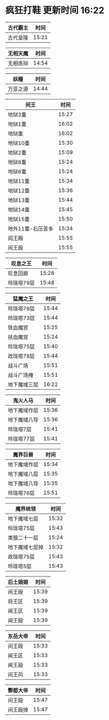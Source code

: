 # 疯狂打鞋 更新时间 16:22

| 古代霸主   | 时间    |
|--------|-------|
| 古代皇陵 | 15:21 |

| 无相天魔   | 时间    |
|--------|-------|
| 无相炼狱 | 14:54 |

| 妖瞳   | 时间    |
|--------|-------|
| 万亚之源 | 14:44 |

| 间王   | 时间    |
|--------|-------|
| 地狱3重 | 15:27 |
| 地狱1重 | 16:02 |
| 地狱重 | 16:02 |
| 地狱10重 | 15:30 |
| 地狱2重 | 15:09 |
| 地狱8重 | 15:24 |
| 地狱6重 | 15:24 |
| 地狱11重 | 15:34 |
| 地狱12重 | 15:36 |
| 地狱13重 | 15:44 |
| 地狱14重 | 15:45 |
| 地狱15重 | 15:50 |
| 地外11重-石压苦多 | 15:34 |
| 阎王殿 | 15:55 |
| 间王殴 | 15:55 |

| 叹息之王   | 时间    |
|--------|-------|
| 叹息回廊 | 15:28 |
| 玲珑塔79层 | 15:48 |

| 猛魔之王   | 时间    |
|--------|-------|
| 玲珑塔78层 | 15:44 |
| 玲珑塔73层 | 15:44 |
| 铁血魔宫 | 15:25 |
| 扶血魔宫 | 15:24 |
| 玲珑塔75层 | 15:40 |
| 政珑塔78层 | 15:44 |
| 战斗广场 | 15:51 |
| 战斗广场掩 | 15:51 |
| 地下魔域三层 | 16:22 |

| 鬼火人马   | 时间    |
|--------|-------|
| 地下魔域作层 | 15:36 |
| 地下魔域八导 | 15:36 |
| 玲珑塔7层 | 15:41 |
| 玲珑塔77层 | 15:41 |

| 魔界巨兽   | 时间    |
|--------|-------|
| 地下魔域作层 | 15:34 |
| 地下魔域八层 | 15:35 |
| 地下魔域八导 | 15:35 |
| 玲珑塔76层 | 15:51 |

| 魔界统领   | 时间    |
|--------|-------|
| 地下魔域七层 | 15:32 |
| 玲珑塔75层 | 15:43 |
| 类狼二十一层 | 15:24 |
| 地下魔域七层掉 | 15:32 |
| 政珑塔75层 | 15:43 |
| 玲珑塔5层 | 15:43 |

| 后土娘娘   | 时间    |
|--------|-------|
| 间王殴 | 15:39 |
| 将王区 | 15:39 |
| 闻王区 | 15:39 |
| 闻王殴 | 15:39 |

| 东岳大帝   | 时间    |
|--------|-------|
| 间王殴 | 15:33 |
| 闻王区 | 15:33 |
| 闻王殴 | 15:33 |
| 间王风 | 15:33 |

| 酆都大帝   | 时间    |
|--------|-------|
| 间王殴 | 15:47 |
| 间王殴掉 | 15:47 |